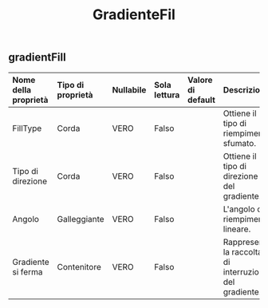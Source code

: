 ﻿---
title: GradienteFil
second_title: Aspose.Cells Cloud Documen
type: docs
url: /it/specification/model/gradientfill/
description: "Aspose.Cells Specifica del modello cloud: GradientFill. Gestisci facilmente Excel e altri fogli di calcolo con funzionalità come apertura, generazione, modifica, divisione, unione, confronto e conversione"
weight: 50
---
## **gradientFill**

 

| Nome della proprietà| Tipo di proprietà| Nullabile| Sola lettura| Valore di default| Descrizione|
|:- |:- |:- |:- |:- |:- |
| FillType| Corda| VERO| Falso|| Ottiene il tipo di riempimento sfumato.|
| Tipo di direzione| Corda| VERO| Falso|| Ottiene il tipo di direzione del gradiente.|
| Angolo| Galleggiante| VERO| Falso|| L'angolo di riempimento lineare.|
| Gradiente si ferma| Contenitore| VERO| Falso|| Rappresenta la raccolta di interruzioni del gradiente.|

